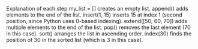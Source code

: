 Explanation of each step
my_list = [] creates an empty list.
append() adds elements to the end of the list.
insert(1, 15) inserts 15 at index 1 (second position, since Python uses 0-based indexing).
extend([50, 60, 70]) adds multiple elements to the end of the list.
pop() removes the last element (70 in this case).
sort() arranges the list in ascending order.
index(30) finds the position of 30 in the sorted list (which is 3 in this case).
